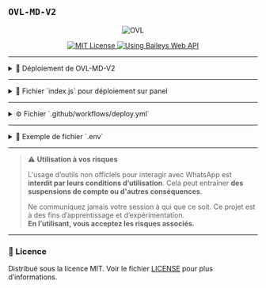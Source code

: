 ## `OVL-MD-V2`

<p align="center"> 
    <img alt="OVL" src="https://files.catbox.moe/k1gddi.jpg">
</p>

<p align="center">
    <a href="https://opensource.org/licenses/MIT">
        <img src="https://img.shields.io/badge/License-MIT-green.svg?style=flat-square" alt="MIT License" />
    </a>
    <a href="https://github.com/WhiskeySockets/Baileys">
        <img src="https://img.shields.io/badge/Baileys-Web%20API-orange?style=flat-square" alt="Using Baileys Web API" />
    </a>
</p>

---

<details>
  <summary>🚀 Déploiement de OVL-MD-V2</summary>

### Étape 1 : Fork du dépôt GitHub
- 👉 [Créer un fork ici](https://github.com/Ainz-fkk/OVL-MD/fork)

### Étape 2 : Générer une SESSION ID
- 🔐 [Obtenir une SESSION-ID](https://quickest-elise-ainz-oest-org-53269c8e.koyeb.app)
- 📌 Conservez-la en lieu sûr.

### Étape 3 : Créer une base de données
- 🛠️ [Créer une base Supabase](https://supabase.com)
- Ou utilisez une existante.

### Étape 4 : Méthodes de déploiement

#### ☁️ Render
- Créez un compte : [Lien Render](https://dashboard.render.com/register)
- Lancez le déploiement : [Déployer sur Render](https://dashboard.render.com/web/new)

#### ☁️ Koyeb
- Créez un compte : [Lien Koyeb](https://app.koyeb.com/auth/signup)
- Déploiement rapide : [Déployer sur Koyeb](https://app.koyeb.com/deploy?name=ovl-md&repository=Ainz-fkk%2FOVL-MD&branch=main...)

#### 🔧 Panel 
- Créez un serveur
- Ajoutez `index.js` `ou main.js`
- Démarrez le bot

#### 🛠️ GitHub Actions
- Ajoutez un fichier `.env`
- Créez un fichier `.github/workflows/deploy.yml`

</details>

---

<details>
  <summary>📝 Fichier `index.js` pour déploiement sur panel</summary>

```js
const { writeFileSync, existsSync, mkdirSync } = require('fs');
const { spawnSync } = require('child_process');
const path = require('path');

const env_file = ``; // Ajoutez ici vos variables d'environnement

if (!env_file.trim()) {
  console.error("Aucune donnée de configuration dans 'env_file'. Remplissez les infos.");
  process.exit(1);
}

const envPath = path.join(__dirname, 'ovl', '.env');

function runCommand(command, args, options = {}) {
  const result = spawnSync(command, args, { stdio: 'inherit', ...options });
  if (result.error || result.status !== 0) {
    throw new Error(`Erreur lors de l'exécution : ${command}`);
  }
}

if (!existsSync('ovl')) {
  console.log("Clonage...");
  runCommand('git', ['clone', 'https://github.com/Ainz-fkk/OVL-MD', 'ovl']);
  runCommand('npm', ['install'], { cwd: 'ovl' });
}

if (!existsSync(envPath)) {
  mkdirSync(path.dirname(envPath), { recursive: true });
  writeFileSync(envPath, env_file.trim());
}

runCommand('npm', ['run', 'Ovl'], { cwd: 'ovl' });
```

</details>

---

<details>
  <summary>⚙️ Fichier `.github/workflows/deploy.yml`</summary>

```yaml
name: OVL-MD Bot CI

on:
  push:
    branches: [main]
  pull_request:
    branches: [main]
  schedule:
    - cron: '0 */5 * * *'

jobs:
  build:
    runs-on: ubuntu-latest
    strategy:
      matrix:
        node-version: [20.x]
    steps:
      - uses: actions/checkout@v3
      - uses: actions/setup-node@v3
        with:
          node-version: ${{ matrix.node-version }}
      - run: |
          sudo apt update
          sudo apt install -y ffmpeg
          npm i
      - run: timeout 18300s npm run Ovl
```

</details>

---

<details>
  <summary>🔐 Exemple de fichier `.env`</summary>

```env
PREFIXE=🗿
NOM_OWNER=Ainz
NUMERO_OWNER=226xxxxxxxx
MODE=public
MENU=https://i.ibb.co/ynx9QcZ/image.jpg
SESSION_ID=ovl
DATABASE=
LEVEL_UP=non
STICKER_PACK_NAME=Wa-sticker
STICKER_AUTHOR_NAME=OVL-MD
RENDER_API_KEY=
```

</details>

---

> ⚠️ **Utilisation à vos risques**
>
> L'usage d’outils non officiels pour interagir avec WhatsApp est **interdit par leurs conditions d’utilisation**. Cela peut entraîner **des suspensions de compte ou d'autres conséquences**.
>
> Ne communiquez jamais votre session à qui que ce soit. Ce projet est à des fins d’apprentissage et d’expérimentation.  
> **En l’utilisant, vous acceptez les risques associés.**

---

### 📄 Licence

Distribué sous la licence MIT. Voir le fichier [LICENSE](./LICENSE) pour plus d’informations.
